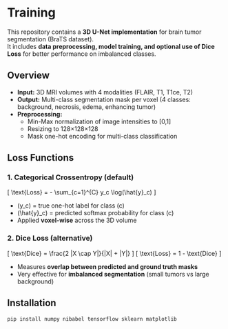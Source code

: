 # Training

This repository contains a **3D U-Net implementation** for brain tumor segmentation (BraTS dataset).  
It includes **data preprocessing, model training, and optional use of Dice Loss** for better performance on imbalanced classes.

## Overview

- **Input:** 3D MRI volumes with 4 modalities (FLAIR, T1, T1ce, T2)  
- **Output:** Multi-class segmentation mask per voxel (4 classes: background, necrosis, edema, enhancing tumor)  
- **Preprocessing:**  
  - Min-Max normalization of image intensities to [0,1]  
  - Resizing to 128×128×128  
  - Mask one-hot encoding for multi-class classification  

## Loss Functions

### 1. Categorical Crossentropy (default)
\[
\text{Loss} = - \sum_{c=1}^{C} y_c \log(\hat{y}_c)
\]

- \(y_c\) = true one-hot label for class \(c\)  
- \(\hat{y}_c\) = predicted softmax probability for class \(c\)  
- Applied **voxel-wise** across the 3D volume

### 2. Dice Loss (alternative)
\[
\text{Dice} = \frac{2 |X \cap Y|}{|X| + |Y|}
\]
\[
\text{Loss} = 1 - \text{Dice}
\]

- Measures **overlap between predicted and ground truth masks**  
- Very effective for **imbalanced segmentation** (small tumors vs large background)

## Installation

```bash
pip install numpy nibabel tensorflow sklearn matplotlib
